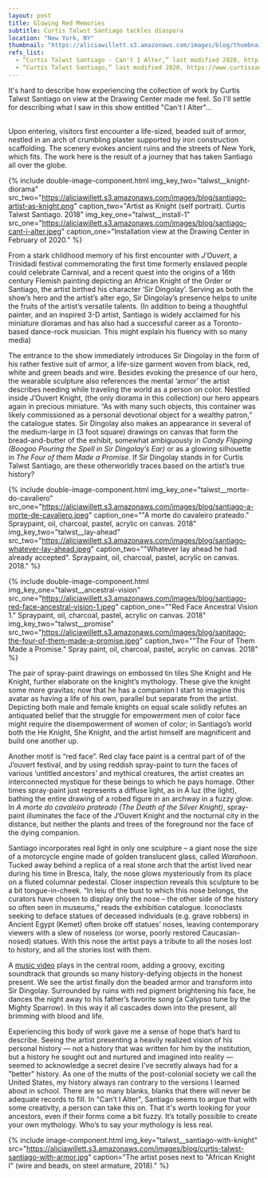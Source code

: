```yaml
---
layout: post
title: Glowing Red Memories
subtitle: Curtis Talwst Santiago tackles diaspora
location: "New York, NY"
thumbnail: "https://aliciawillett.s3.amazonaws.com/images/blog/thumbnails/talwst-thumbnail.jpg"
refs_list: 
  - “Curtis Talwst Santiago - Can't I Alter,” last modified 2020, http://www.drawingcenter.org/en/drawingcenter/5/exhibitions/6/current/2245/curtis-talwst-santiago/.
  - “Curtis Talwst Santiago,” last modified 2020, https://www.curtissantiago.art/.
---
```


<p class="small italic underlined">
  It's hard to describe how experiencing the collection of work by Curtis Talwst Santiago on view at the Drawing Center made me feel. So I'll settle for describing what I saw in this show entitled "Can't I Alter"...
  <br/><br/>
</p>

<div class="Post__spacer"></div>

Upon entering, visitors first encounter a life-sized, beaded suit of armor, nestled in an arch of crumbling plaster supported by iron construction scaffolding. The scenery evokes ancient ruins and the streets of New York, which fits. The work here is the result of a journey that has taken Santiago all over the globe.

{%
 include double-image-component.html
 img_key_two="talwst__knight-diorama"
 src_two="https://aliciawillett.s3.amazonaws.com/images/blog/santiago-artist-as-knight.png"
 caption_two="Artist as Knight (self portrait). Curtis Talwst Santiago. 2018"
 img_key_one="talwst__install-1"
 src_one="https://aliciawillett.s3.amazonaws.com/images/blog/santiago-cant-i-alter.jpeg"
 caption_one="Installation view at the Drawing Center in February of 2020."
%}


From a stark childhood memory of his first encounter with *J’Ouvert*, a Trinidadi festival commemorating the first time formerly enslaved people could celebrate Carnival, and a recent quest into the origins of a 16th century Flemish painting depicting an African Knight of the Order or Santiago, the artist birthed his character ‘Sir Dingolay’. Serving as both the show’s hero and the artist’s alter ego, Sir Dingolay’s presence helps to unite the fruits of the artist’s versatile talents. (In addition to being a thoughtful painter, and an inspired 3-D artist, Santiago is widely acclaimed for his miniature dioramas and has also had a successful career as a Toronto-based dance-rock musician. This might explain his fluency with so many media)

The entrance to the show immediately introduces Sir Dingolay in  the form of  his rather festive suit of armor, a life-size garment woven from black, red, white and green beads and wire. Besides evoking the presence of our hero, the wearable sculpture also references the mental ‘armor’ the artist describes needing while traveling the world as a person on color. Nestled inside J’Ouvert Knight, (the only diorama in this collection) our hero appears again in precious miniature. “As with many such objects, this container was likely commissioned as a personal devotional object for a wealthy patron,” the catalogue states. Sir Dingolay also makes an appearance in several of the medium-large in (3 foot square) drawings on canvas that form the bread-and-butter of the exhibit, somewhat ambiguously in *Candy Flipping (Boogoo Pouring the Spell in Sir Dingolay’s Ear)* or as a glowing silhouette in *The Four of them Made a Promise*. If Sir Dingolay stands in for Curtis Talwst Santiago, are these otherworldly traces based on the artist’s true history? 

{%
 include double-image-component.html
 img_key_one="talwst__morte-do-cavaliero"
 src_one="https://aliciawillett.s3.amazonaws.com/images/blog/santiago-a-morte-de-cavaliero.jpeg"
 caption_one="\"A morte do cavaleiro prateado.\" Spraypaint, oil, charcoal, pastel, acrylic on canvas. 2018"
 img_key_two="talwst__lay-ahead"
 src_two="https://aliciawillett.s3.amazonaws.com/images/blog/santiago-whatever-lay-ahead.jpeg"
 caption_two="\"Whatever lay ahead he had already accepted\". Spraypaint, oil, charcoal, pastel, acrylic on canvas. 2018."
%}

{% 
 include double-image-component.html
 img_key_one="talwst__ancestral-vision"
 src_one="https://aliciawillett.s3.amazonaws.com/images/blog/santiago-red-face-ancestral-vision-1.jpeg"
 caption_one="\"Red Face Ancestral Vision 1.\" Spraypaint, oil, charcoal, pastel, acrylic on canvas. 2018"
 img_key_two="talwst__promise"
 src_two="https://aliciawillett.s3.amazonaws.com/images/blog/sanitago-the-four-of-them-made-a-promise.jpeg"
 caption_two="\"The Four of Them Made a Promise.\" Spray paint, oil, charcoal, pastel, acrylic on canvas. 2018"
%}


The pair of spray-paint drawings on embossed tin tiles She Knight and He Knight, further elaborate on the knight’s mythology. These give the knight some more gravitas; now that he has a companion I start to imagine this avatar as having a life of his own, parallel but separate from the artist. Depicting both male and female knights on equal scale solidly refutes an antiquated belief that the struggle for empowerment men of color face might   require the disempowerment of women of color; in Santiago’s world both the He Knight, She Knight, and the artist himself are magnificent and build one another up. 

Another motif is “red face”. Red clay face paint is a central part of of the J’ouvert festival, and by using reddish spray-paint to turn the faces of various ‘untitled ancestors’ and mythical creatures, the artist creates an interconnected mystique for these beings to which he pays homage. Other times spray-paint just represents a diffuse light, as in A luz (the light), bathing the entire drawing of a robed figure in an archway in a fuzzy glow. In *A morte do cavaleiro prateado (The Death of the Silver Knight)*, spray-paint illuminates the face of the J’Ouvert Knight and the nocturnal city in the distance, but neither the plants and trees of the foreground nor the face of the dying companion.

Santiago incorporates real light in only one sculpture – a giant nose the size of a motorcycle engine made of golden translucent glass, called *Warahoon*. Tucked away behind a replica of a real stone arch that the artist lived near during his time in Bresca, Italy, the nose glows mysteriously from its place on a fluted columnar pedestal. Closer inspection reveals this sculpture to be a bit tongue-in-cheek. “In leiu of the bust to which this nose belongs, the curators have chosen to display only the nose – the other side of the history so often seen in museums,” reads the exhibition catalogue. Iconoclasts seeking to deface statues of deceased individuals (e.g. grave robbers) in Ancient Egypt (Kemet) often broke off statues’ noses, leaving contemporary viewers with a slew of noseless (or worse, poorly restored Caucasian-nosed) statues. With this nose the artist pays a tribute to all the noses lost to history, and all the stories lost with them.

A <a href="https://vimeo.com/398961557" target="_blank">music video</a> plays in the central room, adding a groovy, exciting soundtrack that grounds so many history-defying objects in the honest present. We see the artist finally don the beaded armor and transform into Sir Dingolay. Surrounded by ruins with red pigment brightening his face, he dances the night away to his father’s favorite song (a Calypso tune by the Mighty Sparrow). In this way it all cascades down into the present, all brimming with blood and life.

Experiencing this body of work gave me a sense of hope that’s hard to describe. Seeing the artist presenting a heavily realized vision of his personal history — not a history that was written for him by the institution, but a history he sought out and nurtured and imagined into reality — seemed to acknowledge a secret desire I've secretly always had for a "better" history. As one of the mutts of the post-colonial society we call the United States, my history always ran contrary to the versions I learned about in school. There are so many blanks, blanks that there will never be adequate records to fill. In "Can’t I Alter", Santiago seems to argue that with some creativity, a person can take this on. That it's worth looking for your ancestors, even if their forms come a bit fuzzy. It’s totally possible to create your own mythology. Who’s to say your mythology is less real.

{%
 include image-component.html 
 img_key="talwst__santiago-with-knight"
 src="https://aliciawillett.s3.amazonaws.com/images/blog/curtis-talwst-santiago-with-armor.jpg"
 caption="The artist poses next to \"African Knight I\" (wire and beads, on steel armature, 2018)."
%}